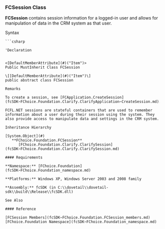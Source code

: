 ﻿### FCSession Class

**FCSession** contains session information for a logged-in user and allows for manipulation of data in the CRM system as that user.

Syntax

```vbnet
```csharp

'Declaration
 

<[DefaultMemberAttribute](#)("Item")>
Public MustInherit Class FCSession 

\[[DefaultMemberAttribute](#)("Item")\]
public abstract class FCSession 

Remarks

To create a session, see [FCApplication.CreateSession](fcSDK~FChoice.Foundation.Clarify.ClarifyApplication~CreateSession.md).

FCFL.NET sessions are stateful containers that are used to remember information about a user during their session using the system. They also provide access to manipulate data and settings in the CRM system.

Inheritance Hierarchy

[System.Object](#)  
   **FChoice.Foundation.FCSession**  
      [FChoice.Foundation.Clarify.ClarifySession](fcSDK~FChoice.Foundation.Clarify.ClarifySession.md)  

#### Requirements

**Namespace:** [FChoice.Foundation](fcSDK~FChoice.Foundation_namespace.md)

**Platforms:** Windows XP, Windows Server 2003 and 2008 family

**Assembly:** fcSDK (in C:\\dovetail\\dovetail-sdk\\build\\Release\\fcSDK.dll)

See Also

#### Reference

[FCSession Members](fcSDK~FChoice.Foundation.FCSession_members.md)  
[FChoice.Foundation Namespace](fcSDK~FChoice.Foundation_namespace.md)